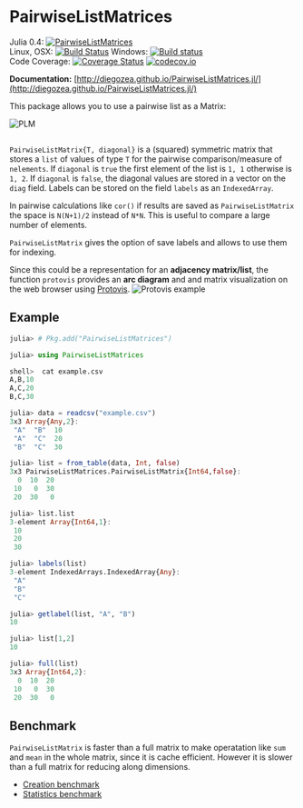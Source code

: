 # PairwiseListMatrices

Julia 0.4: [![PairwiseListMatrices](http://pkg.julialang.org/badges/PairwiseListMatrices_0.4.svg)](http://pkg.julialang.org/?pkg=PairwiseListMatrices)  
Linux, OSX: [![Build Status](https://travis-ci.org/diegozea/PairwiseListMatrices.jl.svg?branch=master)](https://travis-ci.org/diegozea/PairwiseListMatrices.jl)  Windows: [![Build status](https://ci.appveyor.com/api/projects/status/p96sso5b23gi85mg/branch/master?svg=true)](https://ci.appveyor.com/project/diegozea/pairwiselistmatrices-jl/branch/master)  
Code Coverage: [![Coverage Status](https://coveralls.io/repos/diegozea/PairwiseListMatrices.jl/badge.svg?branch=master&service=github)](https://coveralls.io/github/diegozea/PairwiseListMatrices.jl?branch=master) [![codecov.io](http://codecov.io/github/diegozea/PairwiseListMatrices.jl/coverage.svg?branch=master)](http://codecov.io/github/diegozea/PairwiseListMatrices.jl?branch=master)

**Documentation:** [http://diegozea.github.io/PairwiseListMatrices.jl/](http://diegozea.github.io/PairwiseListMatrices.jl/)

This package allows you to use a pairwise list as a Matrix:  
  
![PLM](https://raw.githubusercontent.com/diegozea/PairwiseListMatrices.jl/master/doc/PLM_README.png)  

```
```
  
`PairwiseListMatrix{T, diagonal}` is a (squared) symmetric matrix that stores a `list` of values of type `T` for the pairwise comparison/measure of `nelements`.
If `diagonal` is `true` the first element of the list is `1, 1` otherwise is `1, 2`.
If `diagonal` is `false`, the diagonal values are stored in a vector on the `diag` field.
Labels can be stored on the field `labels` as an `IndexedArray`.

In pairwise calculations like `cor()` if results are saved as `PairwiseListMatrix` the space is `N(N+1)/2` instead of `N*N`. This is useful to compare a large number of elements.

`PairwiseListMatrix` gives the option of save labels and allows to use them for indexing.

Since this could be a representation for an **adjacency matrix/list**, the function `protovis` provides an **arc diagram** and and matrix visualization on the web browser using [Protovis](http://mbostock.github.io/protovis/).
![Protovis example](https://raw.githubusercontent.com/diegozea/PairwiseListMatrices.jl/master/doc/protovis_example.png)

## Example

```julia
julia> # Pkg.add("PairwiseListMatrices")

julia> using PairwiseListMatrices

shell>  cat example.csv
A,B,10
A,C,20
B,C,30

julia> data = readcsv("example.csv")
3x3 Array{Any,2}:
 "A"  "B"  10
 "A"  "C"  20
 "B"  "C"  30

julia> list = from_table(data, Int, false)
3x3 PairwiseListMatrices.PairwiseListMatrix{Int64,false}:
  0  10  20
 10   0  30
 20  30   0

julia> list.list
3-element Array{Int64,1}:
 10
 20
 30

julia> labels(list)
3-element IndexedArrays.IndexedArray{Any}:
 "A"
 "B"
 "C"

julia> getlabel(list, "A", "B")
10

julia> list[1,2]
10

julia> full(list)
3x3 Array{Int64,2}:
  0  10  20
 10   0  30
 20  30   0

```

## Benchmark
`PairwiseListMatrix` is faster than a full matrix to make operatation like `sum` and `mean` in the whole matrix, since it is cache efficient. However it is slower than a full matrix for reducing along dimensions.

 - [Creation benchmark](http://nbviewer.ipython.org/github/diegozea/PairwiseListMatrices.jl/blob/master/test/creation_bech.ipynb)
 - [Statistics benchmark](http://nbviewer.ipython.org/github/diegozea/PairwiseListMatrices.jl/blob/master/test/stats_bench.ipynb)
